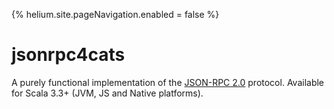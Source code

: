 {%
  helium.site.pageNavigation.enabled = false
%}
# jsonrpc4cats

A purely functional implementation of the [JSON-RPC 2.0](https://www.jsonrpc.org/specification) protocol.
Available for Scala 3.3+ (JVM, JS and Native platforms).
